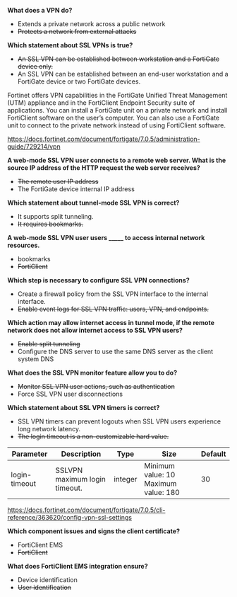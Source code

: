 **What does a VPN do?**

- Extends a private network across a public network
- ~~Protects a network from external attacks~~

**Which statement about SSL VPNs is true?**

- ~~An SSL VPN can be established between workstation and a FortiGate device only.~~
- An SSL VPN can be established between an end-user workstation and a FortiGate device or two FortiGate devices.

Fortinet offers VPN capabilities in the FortiGate Unified Threat Management (UTM) appliance and in the FortiClient Endpoint Security suite of applications. You can install a FortiGate unit on a private network and install FortiClient software on the user’s computer. You can also use a FortiGate unit to connect to the private network instead of using FortiClient software.

https://docs.fortinet.com/document/fortigate/7.0.5/administration-guide/729214/vpn

**A web-mode SSL VPN user connects to a remote web server. What is the source IP address of the HTTP request the web server receives?**

- ~~The remote user IP address~~
- The FortiGate device internal IP address

**Which statement about tunnel-mode SSL VPN is correct?**

- It supports split tunneling.
- ~~It requires bookmarks.~~

**A web-mode SSL VPN user users \_____ to access internal network resources.**

- bookmarks
- ~~FortiClient~~

**Which step is necessary to configure SSL VPN connections?**

- Create a firewall policy from the SSL VPN interface to the internal interface.
- ~~Enable event logs for SSL VPN traffic: users, VPN, and endpoints.~~

**Which action may allow internet access in tunnel mode, if the remote network does not allow internet access to SSL VPN users?**

- ~~Enable split tunneling~~
- Configure the DNS server to use the same DNS server as the client system DNS

**What does the SSL VPN monitor feature allow you to do?**

- ~~Monitor SSL VPN user actions, such as authentication~~
- Force SSL VPN user disconnections

**Which statement about SSL VPN timers is correct?**

- SSL VPN timers can prevent logouts when SSL VPN users experience long network latency.
- ~~The login timeout is a non-customizable hard value.~~

| Parameter | Description | Type | Size | Default |
| --- | --- | --- | --- | --- |
| login-timeout | SSLVPN maximum login timeout. | integer | Minimum value: 10 Maximum value: 180 | 30 |

https://docs.fortinet.com/document/fortigate/7.0.5/cli-reference/363620/config-vpn-ssl-settings

**Which component issues and signs the client certificate?**

- FortiClient EMS
- ~~FortiClient~~

**What does FortiClient EMS integration ensure?**

- Device identification
- ~~User identification~~
